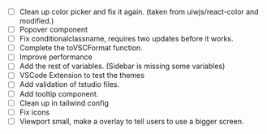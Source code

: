 - [ ] Clean up color picker and fix it again. (taken from uiwjs/react-color and modified.)
- [ ] Popover component
- [ ] Fix conditionalclassname, requires two updates before it works.
- [ ] Complete the toVSCFormat function.
- [ ] Improve performance
- [ ] Add the rest of variables. (Sidebar is missing some variables)
- [ ] VSCode Extension to test the themes 
- [ ] Add validation of tstudio files.
- [ ] Add tooltip component.
- [ ] Clean up in tailwind config
- [ ] Fix icons
- [ ] Viewport small, make a overlay to tell users to use a bigger screen.